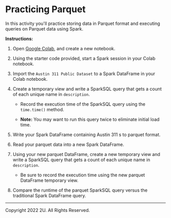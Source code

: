 # Practicing Parquet

In this activity you'll practice storing data in Parquet format and executing queries on Parquet data using Spark.

**Instructions:**

1. Open [Google Colab](https://colab.research.google.com/), and create a new notebook. 

2. Using the starter code provided, start a Spark session in your Colab notebook. 

3. Import the `Austin 311 Public Dataset` to a Spark DataFrame in your Colab notebook.

4. Create a temporary view and write a SparkSQL query that gets a count of each unique name in `description`.
   
    * Record the execution time of the SparkSQL query using the `time.time()` method. 
   
    * **Note:** You may want to run this query twice to eliminate initial load time.

5. Write your Spark DataFrame containing Austin 311 s to parquet format.

6. Read your parquet data into a new Spark DataFrame.

7. Using your new parquet DataFrame, create a new temporary view and write a SparkSQL query that gets a count of each unique name in `description`.

    * Be sure to record the execution time using the new parquet DataFrame temporary view.

8. Compare the runtime of the parquet SparkSQL query versus the traditional Spark DataFrame query. 

---

Copyright 2022 2U. All Rights Reserved.